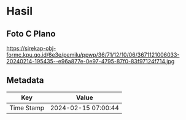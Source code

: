 # Hasil

## Foto C Plano

https://sirekap-obj-formc.kpu.go.id/6e3e/pemilu/ppwp/36/71/12/10/06/3671121006033-20240214-195435--e96a877e-0e97-4795-87f0-83f97124f714.jpg


## Metadata

| Key        | Value               |
| ---------- | ------------------- |
| Time Stamp | 2024-02-15 07:00:44 |



